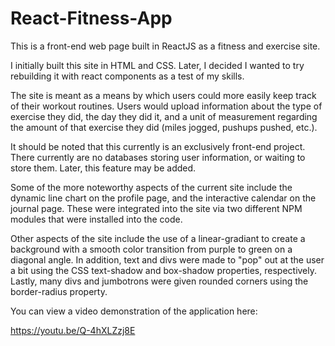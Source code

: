 # React-Fitness-App

This is a front-end web page built in ReactJS as a fitness and exercise site.

I initially built this site in HTML and CSS.  Later, I decided I wanted to try rebuilding it with react components as a test of my skills.

The site is meant as a means by which users could more easily keep track of their workout routines.  Users would upload information about the type of exercise they did, the day they did it, and a unit of measurement regarding the amount of that exercise they did (miles jogged, pushups pushed, etc.).

It should be noted that this currently is an exclusively front-end project.  There currently are no databases storing user information, or waiting to store them.  Later, this feature may be added.

Some of the more noteworthy aspects of the current site include the dynamic line chart on the profile page, and the interactive calendar on the journal page.  These were integrated into the site via two different NPM modules that were installed into the code.

Other aspects of the site include the use of a linear-gradiant to create a background with a smooth color transition from purple to green on a diagonal angle.  In addition, text and divs were made to "pop" out at the user a bit using the CSS text-shadow and box-shadow properties, respectively.  Lastly, many divs and jumbotrons were given rounded corners using the border-radius property.

You can view a video demonstration of the application here:

https://youtu.be/Q-4hXLZzj8E